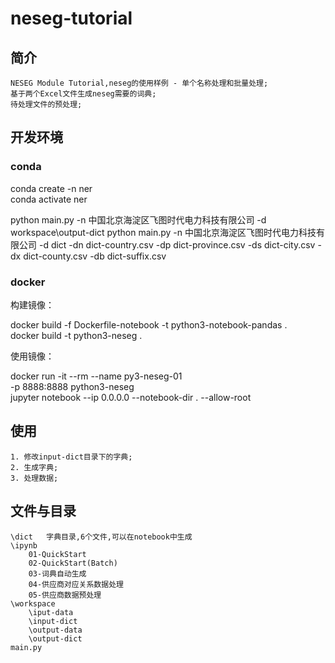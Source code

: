 # neseg-tutorial

## 简介

    NESEG Module Tutorial,neseg的使用样例 - 单个名称处理和批量处理;
    基于两个Excel文件生成neseg需要的词典;
    待处理文件的预处理;

## 开发环境

### conda

conda create -n ner  
conda activate ner

python main.py -n 中国北京海淀区飞图时代电力科技有限公司 -d workspace\output-dict
python main.py -n 中国北京海淀区飞图时代电力科技有限公司 -d dict -dn dict-country.csv -dp dict-province.csv -ds dict-city.csv -dx dict-county.csv -db dict-suffix.csv

### docker

构建镜像：

docker build -f Dockerfile-notebook -t python3-notebook-pandas .  
docker build -t python3-neseg .  

使用镜像：

docker run -it --rm --name py3-neseg-01 \
    -p 8888:8888 python3-neseg \
    jupyter notebook --ip 0.0.0.0 --notebook-dir . --allow-root

## 使用

    1. 修改input-dict目录下的字典;
    2. 生成字典;
    3. 处理数据;

## 文件与目录

    \dict   字典目录,6个文件,可以在notebook中生成
    \ipynb
        01-QuickStart
        02-QuickStart(Batch)
        03-词典自动生成
        04-供应商对应关系数据处理
        05-供应商数据预处理
    \workspace
        \iput-data
        \input-dict
        \output-data
        \output-dict
    main.py
